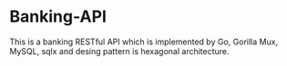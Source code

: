 # Banking-API
This is a banking RESTful API which is implemented by Go, Gorilla Mux, MySQL, sqlx and desing pattern is hexagonal architecture.
